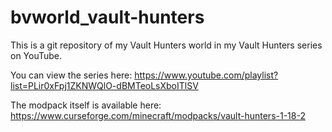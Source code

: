 # bvworld_vault-hunters
This is a git repository of my Vault Hunters world in my Vault Hunters series on YouTube.

You can view the series here: https://www.youtube.com/playlist?list=PLir0xFpj1ZKNWQlO-dBMTeoLsXboITlSV

The modpack itself is available here: https://www.curseforge.com/minecraft/modpacks/vault-hunters-1-18-2
